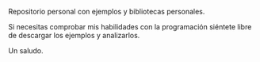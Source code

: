 Repositorio personal con ejemplos y bibliotecas personales.

Si necesitas comprobar mis habilidades con la programación siéntete libre de descargar los ejemplos y analizarlos.

Un saludo.
